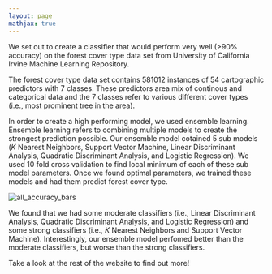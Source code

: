 ```yaml
---
layout: page
mathjax: true
---
```


We set out to create a classifier that would perform very well (>90% accuracy) on the forest cover type data set from University of California Irvine Machine Learning Repository. 

The forest cover type data set contains 581012 instances of 54 cartographic predictors with 7 classes. These predictors area mix of continous and categorical data and the 7 classes refer to various different cover types (i.e., most prominent tree in the area). 

In order to create a high performing model, we used ensemble learning. Ensemble learning refers to combining multiple models to create the strongest prediction possible. Our ensemble model cotained 5 sub models ($K$ Nearest Neighbors, Support Vector Machine, Linear Discriminant Analysis, Quadratic Discriminant Analysis, and Logistic Regression). We used 10 fold cross validation to find local minimum of each of these sub model parameters. Once we found optimal parameters, we trained these models and had them predict forest cover type. 

![all_accuracy_bars]()

We found that we had some moderate classifiers (i.e., Linear Discriminant Analysis, Quadratic Discriminant Analysis, and Logistic Regression) and some strong classifiers (i.e., $K$ Nearest Neighbors and Support Vector Machine). Interestingly, our ensemble model perfomed better than the moderate classifiers, but worse than the strong classifiers. 

Take a look at the rest of the website to find out more!
